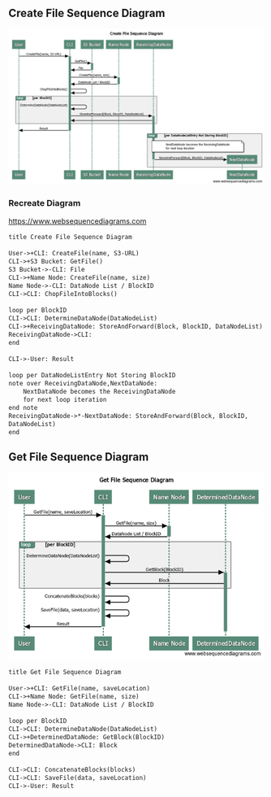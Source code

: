 ## Create File Sequence Diagram

![Create File Sequence Diagram](Create_File_Sequence_Diagram.png)

### Recreate Diagram

https://www.websequencediagrams.com

```
title Create File Sequence Diagram

User->+CLI: CreateFile(name, S3-URL)
CLI->+S3 Bucket: GetFile()
S3 Bucket->-CLI: File
CLI->+Name Node: CreateFile(name, size)
Name Node->-CLI: DataNode List / BlockID
CLI->CLI: ChopFileIntoBlocks()

loop per BlockID
CLI->CLI: DetermineDataNode(DataNodeList)
CLI->+ReceivingDataNode: StoreAndForward(Block, BlockID, DataNodeList)
ReceivingDataNode->CLI:
end

CLI->-User: Result

loop per DataNodeListEntry Not Storing BlockID
note over ReceivingDataNode,NextDataNode:
    NextDataNode becomes the ReceivingDataNode
    for next loop iteration
end note
ReceivingDataNode->*-NextDataNode: StoreAndForward(Block, BlockID, DataNodeList)
end
```

## Get File Sequence Diagram

![Get File Sequence Diagram](Get_File_Sequence_Diagram.png)

```
title Get File Sequence Diagram

User->+CLI: GetFile(name, saveLocation)
CLI->+Name Node: GetFile(name, size)
Name Node->-CLI: DataNode List / BlockID

loop per BlockID
CLI->CLI: DetermineDataNode(DataNodeList)
CLI->+DeterminedDataNode: GetBlock(BlockID)
DeterminedDataNode->CLI: Block
end

CLI->CLI: ConcatenateBlocks(blocks)
CLI->CLI: SaveFile(data, saveLocation)
CLI->-User: Result
```
